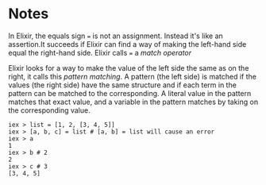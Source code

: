 # Notes

In Elixir, the equals sign `=` is not an assignment. Instead it's like an assertion.It succeeds if Elixir can find a way of making the left-hand side equal the right-hand side. Elixir calls `=` a *match operator*

Elixir looks for a way to make the value of the left side the same as on the right, it calls this *pattern matching*. A pattern (the left side) is matched if the values (the right side) have the same structure and if each term in the pattern can be matched to the corresponding. A literal value in the pattern matches that exact value, and a variable in the pattern matches by taking on the corresponding value.
```
iex > list = [1, 2, [3, 4, 5]]
iex > [a, b, c] = list # [a, b] = list will cause an error
iex > a
1
iex > b # 2
2
iex > c # 3
[3, 4, 5]
```
